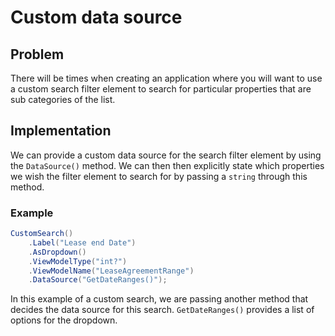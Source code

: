 # Custom data source

## Problem

There will be times when creating an application where you will want to use a custom search filter element to search for particular properties that are sub categories of the list.

## Implementation

We can provide a custom data source for the search filter element by using the `DataSource()` method.  We can then then explicitly state which properties we wish the filter element to search for by passing a `string` through this method.

### Example

```csharp
CustomSearch()
    .Label("Lease end Date")
    .AsDropdown()
    .ViewModelType("int?")
    .ViewModelName("LeaseAgreementRange")
    .DataSource("GetDateRanges()");
```

In this example of a custom search, we are passing another method that decides the data source for this search.  `GetDateRanges()` provides a list of options for the dropdown.
